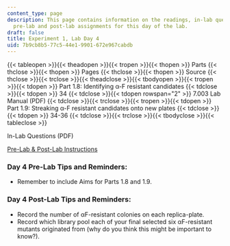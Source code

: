 ```yaml
---
content_type: page
description: This page contains information on the readings, in-lab questions, and
  pre-lab and post-lab assignments for this day of the lab.
draft: false
title: Experiment 1, Lab Day 4
uid: 7b9cb8b5-77c5-44e1-9901-672e967cabdb
---
```

{{< tableopen >}}{{< theadopen >}}{{< tropen >}}{{< thopen >}}
Parts
{{< thclose >}}{{< thopen >}}
Pages
{{< thclose >}}{{< thopen >}}
Source
{{< thclose >}}{{< trclose >}}{{< theadclose >}}{{< tbodyopen >}}{{< tropen >}}{{< tdopen >}}
Part 1.8: Identifying α-F resistant candidates
{{< tdclose >}}{{< tdopen >}}
34
{{< tdclose >}}{{< tdopen rowspan="2" >}}
7.003 Lab Manual (PDF)
{{< tdclose >}}{{< trclose >}}{{< tropen >}}{{< tdopen >}}
Part 1.9: Streaking α-F resistant candidates onto new plates
{{< tdclose >}}{{< tdopen >}}
34-36
{{< tdclose >}}{{< trclose >}}{{< tbodyclose >}}{{< tableclose >}}

In-Lab Questions (PDF)

[Pre-Lab & Post-Lab Instructions](https://draft.ocw.mit.edu/courses/7-003-applied-molecular-biology-lab-spring-2022/pages/lab-notebook-instructions/)

### Day 4 Pre-Lab Tips and Reminders:

- Remember to include Aims for Parts 1.8 and 1.9.

### Day 4 Post-Lab Tips and Reminders:

- Record the number of αF-resistant colonies on each replica-plate.
- Record which library pool each of your final selected six αF-resistant mutants originated from (why do you think this might be important to know?).